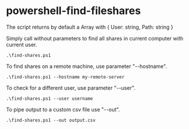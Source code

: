 # powershell-find-fileshares

The script returns by default a Array with { User: string, Path: string }


Simply call without parameters to find all shares in current computer with current user.

    .\find-shares.ps1

To find shares on a remote machine, use parameter "--hostname".

    .\find-shares.ps1 --hostname my-remote-server

To check for a different user, use parameter "--user".

    .\find-shares.ps1 --user username

To pipe output to a custom csv file use "--out".

    .\find-shares.ps1 --out output.csv
